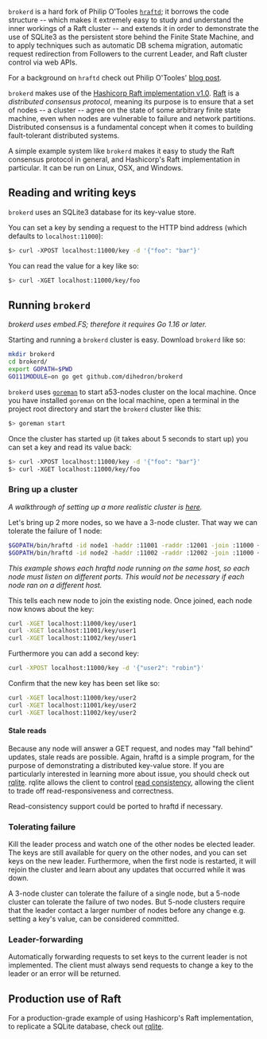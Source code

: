 

`brokerd` is a hard fork of Philip O'Tooles [`hraftd`](http://github.com/otoolep/hraftd); it borrows the code structure -- which makes it extremely easy to study and understand the inner workings of a Raft cluster -- and extends it in order to demonstrate the use of SQLite3 as the persistent store behind the Finite State Machine, and to apply techniques such as automatic DB schema migration, automatic request redirection from Followers to the current Leader, and Raft cluster control via web APIs.  

For a background on `hraftd` check out Philip O'Tooles' [blog post](http://www.philipotoole.com/building-a-distributed-key-value-store-using-raft/).


`brokerd` makes use of the [Hashicorp Raft implementation v1.0](https://github.com/hashicorp/raft). [Raft](https://raft.github.io/) is a _distributed consensus protocol_, meaning its purpose is to ensure that a set of nodes -- a cluster -- agree on the state of some arbitrary finite state machine, even when nodes are vulnerable to failure and network partitions. Distributed consensus is a fundamental concept when it comes to building fault-tolerant distributed systems.

A simple example system like `brokerd` makes it easy to study the Raft consensus protocol in general, and Hashicorp's Raft implementation in particular. It can be run on Linux, OSX, and Windows.

## Reading and writing keys

`brokerd` uses an SQLite3 database for its key-value store. 

You can set a key by sending a request to the HTTP bind address (which defaults to `localhost:11000`):

```bash
$> curl -XPOST localhost:11000/key -d '{"foo": "bar"}'
```

You can read the value for a key like so:
```bash
$> curl -XGET localhost:11000/key/foo
```

## Running `brokerd`

_brokerd uses embed.FS; therefore it requires Go 1.16 or later._

Starting and running a `brokerd` cluster is easy. Download `brokerd` like so:
```bash
mkdir brokerd
cd brokerd/
export GOPATH=$PWD
GO111MODULE=on go get github.com/dihedron/brokerd
```

`brokerd` uses [`goreman`](https://github.com/mattn/goreman) to start a53-nodes cluster on the local machine. Once you have installed `goreman` on the local machine, open a terminal in the project root directory and start the `brokerd` cluster like this:

```bash
$> goreman start
```
Once the cluster has started up (it takes about 5 seconds to start up) you can set a key and read its value back:

```bash
$> curl -XPOST localhost:11000/key -d '{"foo": "bar"}'
$> curl -XGET localhost:11000/key/foo
```

### Bring up a cluster
_A walkthrough of setting up a more realistic cluster is [here](https://github.com/otoolep/hraftd/blob/master/CLUSTERING.md)._

Let's bring up 2 more nodes, so we have a 3-node cluster. That way we can tolerate the failure of 1 node:
```bash
$GOPATH/bin/hraftd -id node1 -haddr :11001 -raddr :12001 -join :11000 ~/node1
$GOPATH/bin/hraftd -id node2 -haddr :11002 -raddr :12002 -join :11000 ~/node2
```
_This example shows each hraftd node running on the same host, so each node must listen on different ports. This would not be necessary if each node ran on a different host._

This tells each new node to join the existing node. Once joined, each node now knows about the key:
```bash
curl -XGET localhost:11000/key/user1
curl -XGET localhost:11001/key/user1
curl -XGET localhost:11002/key/user1
```

Furthermore you can add a second key:
```bash
curl -XPOST localhost:11000/key -d '{"user2": "robin"}'
```

Confirm that the new key has been set like so:
```bash
curl -XGET localhost:11000/key/user2
curl -XGET localhost:11001/key/user2
curl -XGET localhost:11002/key/user2
```

#### Stale reads
Because any node will answer a GET request, and nodes may "fall behind" updates, stale reads are possible. Again, hraftd is a simple program, for the purpose of demonstrating a distributed key-value store. If you are particularly interested in learning more about issue, you should check out [rqlite](https://github.com/rqlite/rqlite). rqlite allows the client to control [read consistency](https://github.com/rqlite/rqlite/blob/master/DOC/CONSISTENCY.md), allowing the client to trade off read-responsiveness and correctness.

Read-consistency support could be ported to hraftd if necessary.

### Tolerating failure
Kill the leader process and watch one of the other nodes be elected leader. The keys are still available for query on the other nodes, and you can set keys on the new leader. Furthermore, when the first node is restarted, it will rejoin the cluster and learn about any updates that occurred while it was down.

A 3-node cluster can tolerate the failure of a single node, but a 5-node cluster can tolerate the failure of two nodes. But 5-node clusters require that the leader contact a larger number of nodes before any change e.g. setting a key's value, can be considered committed.

### Leader-forwarding
Automatically forwarding requests to set keys to the current leader is not implemented. The client must always send requests to change a key to the leader or an error will be returned.

## Production use of Raft
For a production-grade example of using Hashicorp's Raft implementation, to replicate a SQLite database, check out [rqlite](https://github.com/rqlite/rqlite).
